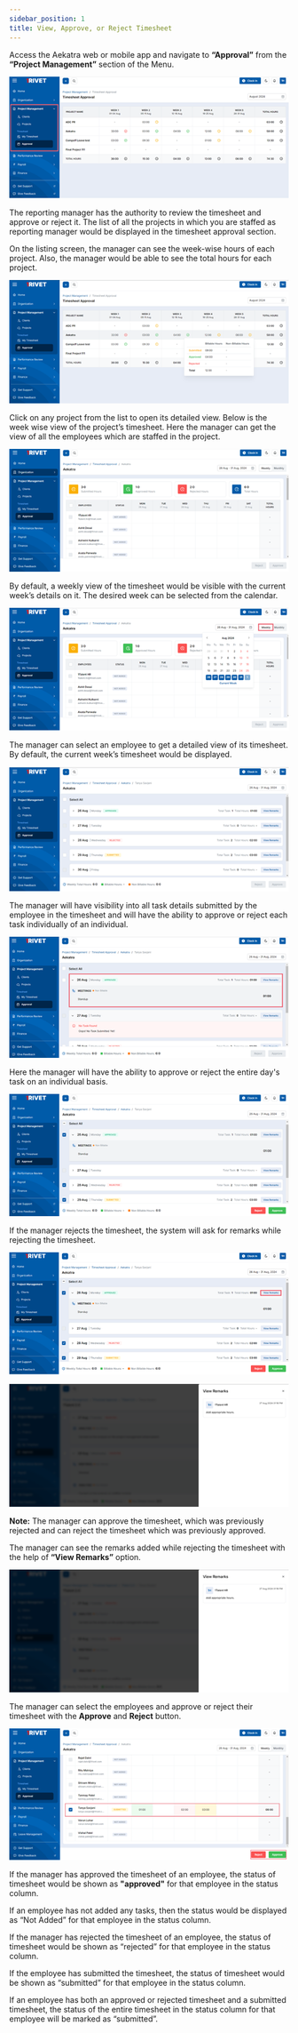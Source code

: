 ```yaml
---
sidebar_position: 1
title: View, Approve, or Reject Timesheet
---
```


Access the Aekatra web or mobile app and navigate to **“Approval”** from the **“Project Management”** section of the Menu.

![Docusaurus logo](./img/project-management-approval.png)

The reporting manager has the authority to review the timesheet and approve or reject it. The list of all the projects in which you are staffed as reporting manager would be displayed in the timesheet approval section.

On the listing screen, the manager can see the week-wise hours of each project. Also, the manager would be able to see the total hours for each project.

![Docusaurus logo](./img/view-hours.png)


Click on any project from the list to open its detailed view.
Below is the week wise view of the project’s timesheet.
Here the manager can get the view of all the employees which are staffed in the project.

![Docusaurus logo](./img/allEmployee.png)

By default, a weekly view of the timesheet would be visible with the current week’s details on it. 
The desired week can be selected from the calendar.

![Docusaurus logo](./img/weeklyView.png)

The manager can select an employee to get a detailed view of its timesheet. By default, the current week’s timesheet would be displayed.

![Docusaurus logo](./img/currentWeek.png)

The manager will have visibility into all task details submitted by the employee in the timesheet and will have the ability to approve or reject each task individually of an individual.

![Docusaurus logo](./img/approve-reject-task.png)

Here the manager will have the ability to approve or reject the entire day's task on an individual basis.

![Docusaurus logo](./img/approve-reject-all-task.png)

If the manager rejects the timesheet, the system will ask for remarks while rejecting the timesheet.

![Docusaurus logo](./img/view-remarks-button.png)

![Docusaurus logo](./img/view-remarks.png)

**Note:** The manager can approve the timesheet, which was previously rejected and can reject the timesheet which was previously approved.

The manager can see the remarks added while rejecting the timesheet with the help of **“View Remarks”** option.

![Docusaurus logo](./img/view-remarks.png)

The manager can select the employees and approve or reject their timesheet with the **Approve** and **Reject** button.

![Docusaurus logo](./img/approve-reject-user-ts.png)

If the manager has approved the timesheet of an employee, the status of timesheet would be shown as **"approved"** for that employee in the status column.

If an employee has not added any tasks, then the status would be displayed as “Not Added” for that employee in the status column.

If the manager has rejected the timesheet of an employee, the status of timesheet would be shown as “rejected” for that employee in the status column.

If the employee has submitted the timesheet, the status of timesheet would be shown as “submitted” for that employee in the status column.

If an employee has both an approved or rejected timesheet and a submitted timesheet, the status of the entire timesheet in the status column for that employee will be marked as “submitted”.